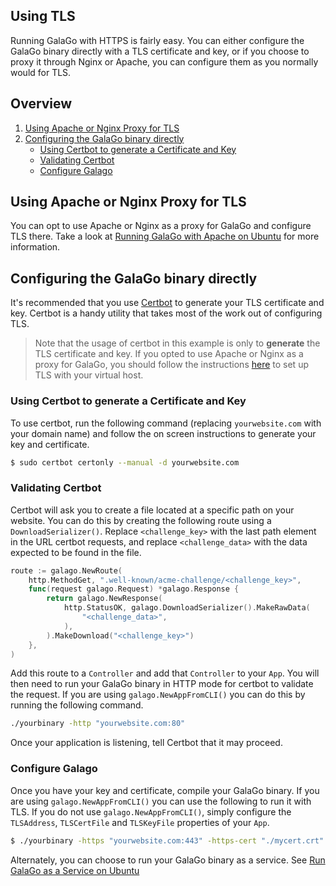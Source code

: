 ## Using TLS

Running GalaGo with HTTPS is fairly easy. You can either configure the GalaGo binary directly with a TLS certificate and key, or if you choose to proxy it through Nginx or Apache, you can configure them as you normally would for TLS.

## Overview

1. [Using Apache or Nginx Proxy for TLS](#using-apache-or-nginx-proxy-for-tls)
2. [Configuring the GalaGo binary directly](#configuring-the-galago-binary-directly)
    - [Using Certbot to generate a Certificate and Key](#using-certbot-to-generate-a-certificate-and-a-key)
    - [Validating Certbot](#validating-certbot)
    - [Configure Galago](#configure-galago)

## Using Apache or Nginx Proxy for TLS

You can opt to use Apache or Nginx as a proxy for GalaGo and configure TLS there. Take a look at [Running GalaGo with Apache on Ubuntu](./apache.md) for more information.

## Configuring the GalaGo binary directly

It's recommended that you use [Certbot](https://certbot.eff.org/) to generate your TLS certificate and key. Certbot is a handy utility that takes most of the work out of configuring TLS.

> Note that the usage of certbot in this example is only to **generate** the TLS certificate and key. If you opted to use Apache or Nginx as a proxy for GalaGo, you should follow the instructions [here](./apache.md) to set up TLS with your virtual host.

### Using Certbot to generate a Certificate and Key

To use certbot, run the following command (replacing `yourwebsite.com` with your domain name) and follow the on screen instructions to generate your key and certificate.

```sh
$ sudo certbot certonly --manual -d yourwebsite.com
```

### Validating Certbot

Certbot will ask you to create a file located at a specific path on your website. You can do this by creating the following route using a `DownloadSerializer()`. Replace `<challenge_key>` with the last path element in the URL certbot requests, and replace `<challenge_data>` with the data expected to be found in the file.

```go
route := galago.NewRoute(
    http.MethodGet, ".well-known/acme-challenge/<challenge_key>",
    func(request galago.Request) *galago.Response {
        return galago.NewResponse(
            http.StatusOK, galago.DownloadSerializer().MakeRawData(
                "<challenge_data>",
            ),
        ).MakeDownload("<challenge_key>")
    },
)
```

Add this route to a `Controller` and add that `Controller` to your `App`. You will then need to run your GalaGo binary in HTTP mode for certbot to validate the request. If you are using `galago.NewAppFromCLI()` you can do this by running the following command.

```sh
./yourbinary -http "yourwebsite.com:80"
```

Once your application is listening, tell Certbot that it may proceed.

### Configure Galago

Once you have your key and certificate, compile your GalaGo binary. If you are using `galago.NewAppFromCLI()` you can use the following to run it with TLS. If you do not use `galago.NewAppFromCLI()`, simply configure the `TLSAddress`, `TLSCertFile` and `TLSKeyFile` properties of your `App`.

```sh
$ ./yourbinary -https "yourwebsite.com:443" -https-cert "./mycert.crt" -https-key "./mykey.key"
```

Alternately, you can choose to run your GalaGo binary as a service. See [Run GalaGo as a Service on Ubuntu](./service.md)